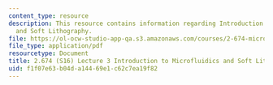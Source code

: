 ```yaml
---
content_type: resource
description: This resource contains information regarding Introduction to Microfluidics
  and Soft Lithography.
file: https://ol-ocw-studio-app-qa.s3.amazonaws.com/courses/2-674-micro-nano-engineering-laboratory-spring-2016/f1f07e63b04da14469e1c62c7ea19f82_MIT2_674S16_Lec3Intro.pdf
file_type: application/pdf
resourcetype: Document
title: 2.674 (S16) Lecture 3 Introduction to Microfluidics and Soft Lithography
uid: f1f07e63-b04d-a144-69e1-c62c7ea19f82
---
```

